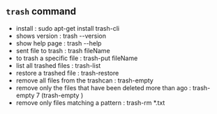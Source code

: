 ## ```trash``` command
- install : sudo apt-get install trash-cli
- shows version : trash --version
- show help page : trash --help
- sent file to trash : trash fileName
- to trash a specific file : trash-put fileName
- list all trashed files : trash-list
- restore a trashed file : trash-restore
- remove all files from the trashcan : trash-empty
- remove only the files that have been deleted more than <days> ago : trash-empty 7 (trash-empty <days>)
- remove only files matching a pattern : trash-rm  \*.txt
